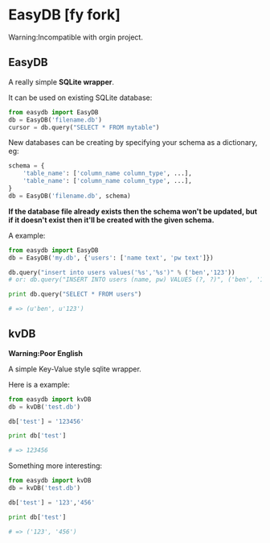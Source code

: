 # EasyDB [fy fork]

Warning:Incompatible with orgin project.

## EasyDB

A really simple **SQLite wrapper**.

It can be used on existing SQLite database:

```python
from easydb import EasyDB
db = EasyDB('filename.db')
cursor = db.query("SELECT * FROM mytable")
```

New databases can be creating by specifying your schema as a dictionary, eg:

```python
schema = {
    'table_name': ['column_name column_type', ...],
    'table_name': ['column_name column_type', ...],
}
db = EasyDB('filename.db', schema)
```

**If the database file already exists then the schema won't be updated, but if it doesn't exist then it'll be created with the given schema.**

A example:

```python
from easydb import EasyDB
db = EasyDB('my.db', {'users': ['name text', 'pw text']})

db.query("insert into users values('%s','%s')" % ('ben','123'))
# or: db.query("INSERT INTO users (name, pw) VALUES (?, ?)", ('ben', '123'))

print db.query("SELECT * FROM users")

# => (u'ben', u'123')
```

## kvDB

**Warning:Poor English**

A simple Key-Value style sqlite wrapper.

Here is a example:

```python
from easydb import kvDB
db = kvDB('test.db')

db['test'] = '123456'

print db['test']

# => 123456
```

Something more interesting:

```python
from easydb import kvDB
db = kvDB('test.db')

db['test'] = '123','456'

print db['test']

# => ('123', '456')
```



